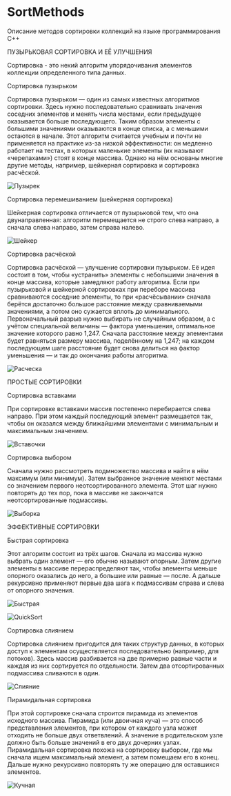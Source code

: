# SortMethods
Описание методов сортировки коллекций на языке программирования С++

ПУЗЫРЬКОВАЯ СОРТИРОВКА И ЕЁ УЛУЧШЕНИЯ

Сортировка - это некий алгоритм упорядочивания элементов коллекции определенного типа данных.

Сортировка пузырьком

Сортировка пузырьком — один из самых известных алгоритмов сортировки. Здесь нужно последовательно сравнивать значения соседних элементов и менять числа местами, если предыдущее оказывается больше последующего. Таким образом элементы с большими значениями оказываются в конце списка, а с меньшими остаются в начале.
Этот алгоритм считается учебным и почти не применяется на практике из-за низкой эффективности: он медленно работает на тестах, в которых маленькие элементы (их называют «черепахами») стоят в конце массива. Однако на нём основаны многие другие методы, например, шейкерная сортировка и сортировка расчёской.


![Пузырек](https://github.com/user-attachments/assets/55496a4f-a37a-4327-a00a-f36770dbe195)


Сортировка перемешиванием (шейкерная сортировка)

Шейкерная сортировка отличается от пузырьковой тем, что она двунаправленная: алгоритм перемещается не строго слева направо, а сначала слева направо, затем справа налево.


![Шейкер](https://github.com/user-attachments/assets/fbd8a935-3b0b-4996-b547-79df4f8f1164)


Сортировка расчёской

Сортировка расчёской — улучшение сортировки пузырьком. Её идея состоит в том, чтобы «устранить» элементы с небольшими значения в конце массива, которые замедляют работу алгоритма. Если при пузырьковой и шейкерной сортировках при переборе массива сравниваются соседние элементы, то при «расчёсывании» сначала берётся достаточно большое расстояние между сравниваемыми значениями, а потом оно сужается вплоть до минимального.
Первоначальный разрыв нужно выбирать не случайным образом, а с учётом специальной величины — фактора уменьшения, оптимальное значение которого равно 1,247. Сначала расстояние между элементами будет равняться размеру массива, поделённому на 1,247; на каждом последующем шаге расстояние будет снова делиться на фактор уменьшения — и так до окончания работы алгоритма.


![Расческа](https://github.com/user-attachments/assets/764e549a-5d4a-4901-9128-bfc526630ea5)


ПРОСТЫЕ СОРТИРОВКИ

Сортировка вставками

При сортировке вставками массив постепенно перебирается слева направо. При этом каждый последующий элемент размещается так, чтобы он оказался между ближайшими элементами с минимальным и максимальным значением.


![Вставочки](https://github.com/user-attachments/assets/bc2523fb-a093-4940-b8b5-c83160e3ee63)


Сортировка выбором

Сначала нужно рассмотреть подмножество массива и найти в нём максимум (или минимум). Затем выбранное значение меняют местами со значением первого неотсортированного элемента. Этот шаг нужно повторять до тех пор, пока в массиве не закончатся неотсортированные подмассивы.


![Выборка](https://github.com/user-attachments/assets/158c3856-8a30-4b47-8d33-ba50c7a451ec)


ЭФФЕКТИВНЫЕ СОРТИРОВКИ

Быстрая сортировка

Этот алгоритм состоит из трёх шагов. Сначала из массива нужно выбрать один элемент — его обычно называют опорным. Затем другие элементы в массиве перераспределяют так, чтобы элементы меньше опорного оказались до него, а большие или равные — после. А дальше рекурсивно применяют первые два шага к подмассивам справа и слева от опорного значения.


![Быстрая](https://github.com/user-attachments/assets/921ed2a0-876f-4595-a2ed-733eceb059ea)


![QuickSort](https://github.com/user-attachments/assets/56d9cce1-7e2c-4d55-afc4-b1328f62a776)


Сортировка слиянием

Сортировка слиянием пригодится для таких структур данных, в которых доступ к элементам осуществляется последовательно (например, для потоков). Здесь массив разбивается на две примерно равные части и каждая из них сортируется по отдельности. Затем два отсортированных подмассива сливаются в один.


![Слияние](https://github.com/user-attachments/assets/c75b7980-54be-48ff-8859-5b5e76d966f3)


Пирамидальная сортировка

При этой сортировке сначала строится пирамида из элементов исходного массива. Пирамида (или двоичная куча) — это способ представления элементов, при котором от каждого узла может отходить не больше двух ответвлений. А значение в родительском узле должно быть больше значений в его двух дочерних узлах.
Пирамидальная сортировка похожа на сортировку выбором, где мы сначала ищем максимальный элемент, а затем помещаем его в конец. Дальше нужно рекурсивно повторять ту же операцию для оставшихся элементов. 


![Кучная](https://github.com/user-attachments/assets/26ced8af-c9f7-4853-9ed7-06fdb1905b50)
